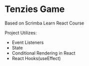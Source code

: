 # Tenzies Game
Based on Scrimba Learn React Course

Project Utilizes:

- Event Listeners
- State
- Conditional Rendering in React
- React Hooks(useEffect)